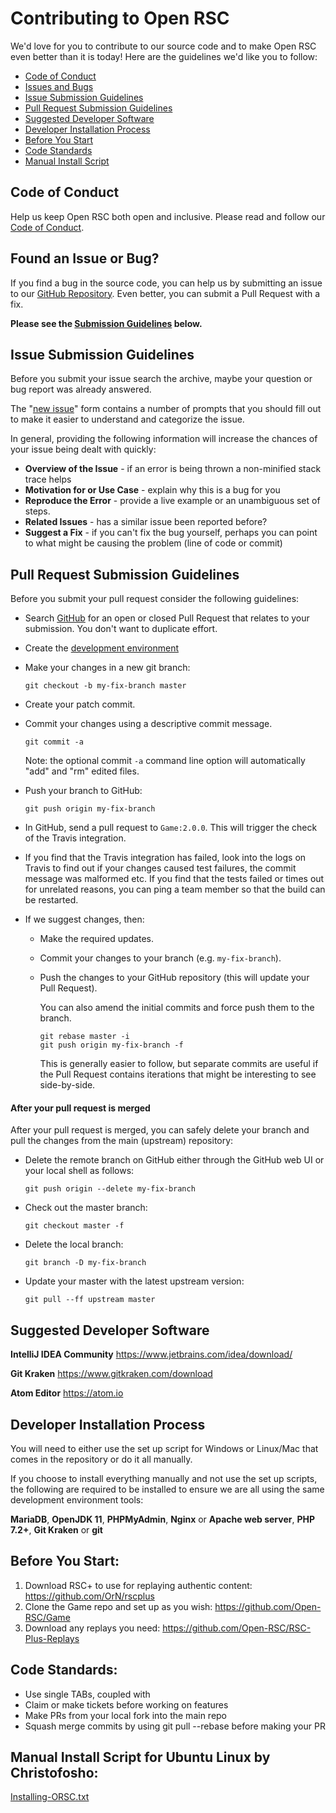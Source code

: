# Contributing to Open RSC

We'd love for you to contribute to our source code and to make Open RSC even better than it is
today! Here are the guidelines we'd like you to follow:

* [Code of Conduct](#coc)
* [Issues and Bugs](#issue)
* [Issue Submission Guidelines](#submit)
* [Pull Request Submission Guidelines](#submit-pr)
* [Suggested Developer Software](#software)
* [Developer Installation Process](#install)
* [Before You Start](#pre)
* [Code Standards](#standards)
* [Manual Install Script](#manual)

## <a name="coc"></a> Code of Conduct

Help us keep Open RSC both open and inclusive. Please read and follow our [Code of Conduct](https://github.com/open-rsc/Game/blob/2.0.0/CODE_OF_CONDUCT.md).

## <a name="issue"></a> Found an Issue or Bug?

If you find a bug in the source code, you can help us by submitting an issue to our
[GitHub Repository](https://github.com/open-rsc/Game). Even better, you can submit a Pull Request with a fix.

**Please see the [Submission Guidelines](#submit) below.**

## <a name="submit"></a> Issue Submission Guidelines
Before you submit your issue search the archive, maybe your question or bug report was already answered.

The "[new issue](https://github.com/open-rsc/Game/issues/new/choose)" form contains a number of prompts that you should fill out to
make it easier to understand and categorize the issue.

In general, providing the following information will increase the chances of your issue being dealt
with quickly:

* **Overview of the Issue** - if an error is being thrown a non-minified stack trace helps
* **Motivation for or Use Case** - explain why this is a bug for you
* **Reproduce the Error** - provide a live example or an unambiguous set of steps.
* **Related Issues** - has a similar issue been reported before?
* **Suggest a Fix** - if you can't fix the bug yourself, perhaps you can point to what might be
  causing the problem (line of code or commit)

## <a name="submit-pr"></a> Pull Request Submission Guidelines
Before you submit your pull request consider the following guidelines:

* Search [GitHub](https://github.com/open-rsc/game/pulls) for an open or closed Pull Request
  that relates to your submission. You don't want to duplicate effort.
* Create the [development environment](#install)
* Make your changes in a new git branch:

    ```shell
    git checkout -b my-fix-branch master
    ```

* Create your patch commit.
* Commit your changes using a descriptive commit message.

    ```shell
    git commit -a
    ```
  Note: the optional commit `-a` command line option will automatically "add" and "rm" edited files.

* Push your branch to GitHub:

    ```shell
    git push origin my-fix-branch
    ```

* In GitHub, send a pull request to `Game:2.0.0`. This will trigger the check of the Travis integration.

* If you find that the Travis integration has failed, look into the logs on Travis to find out
if your changes caused test failures, the commit message was malformed etc. If you find that the
tests failed or times out for unrelated reasons, you can ping a team member so that the build can be
restarted.

* If we suggest changes, then:

  * Make the required updates.
  * Commit your changes to your branch (e.g. `my-fix-branch`).
  * Push the changes to your GitHub repository (this will update your Pull Request).

    You can also amend the initial commits and force push them to the branch.

    ```shell
    git rebase master -i
    git push origin my-fix-branch -f
    ```

    This is generally easier to follow, but separate commits are useful if the Pull Request contains
    iterations that might be interesting to see side-by-side.

#### After your pull request is merged

After your pull request is merged, you can safely delete your branch and pull the changes
from the main (upstream) repository:

* Delete the remote branch on GitHub either through the GitHub web UI or your local shell as follows:

    ```shell
    git push origin --delete my-fix-branch
    ```

* Check out the master branch:

    ```shell
    git checkout master -f
    ```

* Delete the local branch:

    ```shell
    git branch -D my-fix-branch
    ```

* Update your master with the latest upstream version:

    ```shell
    git pull --ff upstream master
    ```

## <a name="software"></a> Suggested Developer Software

**IntelliJ IDEA Community** https://www.jetbrains.com/idea/download/

**Git Kraken** https://www.gitkraken.com/download

**Atom Editor** https://atom.io

## <a name="install"></a> Developer Installation Process

You will need to either use the set up script for Windows or Linux/Mac that comes in the repository or do it all manually.

If you choose to install everything manually and not use the set up scripts, the following are required to be installed to ensure we are all using the same development environment tools:

**MariaDB**, **OpenJDK 11**, **PHPMyAdmin**, **Nginx** or **Apache web server**, **PHP 7.2+**, **Git Kraken** or **git**

## <a name="pre"></a> Before You Start:

1. Download RSC+ to use for replaying authentic content: https://github.com/OrN/rscplus
2. Clone the Game repo and set up as you wish: https://github.com/Open-RSC/Game
3. Download any replays you need: https://github.com/Open-RSC/RSC-Plus-Replays

## <a name="standards"></a> Code Standards:

- Use single TABs, coupled with <tabspace>
- Claim or make tickets before working on features
- Make PRs from your local fork into the main repo
- Squash merge commits by using git pull --rebase before making your PR

## <a name="manual"></a> Manual Install Script for Ubuntu Linux by Christofosho:

[Installing-ORSC.txt](https://raw.githubusercontent.com/Open-RSC/Game/2.0.0/scripts/Installing-ORSC.txt)
